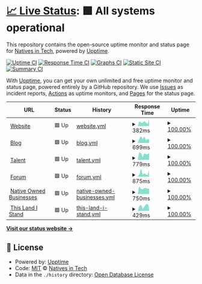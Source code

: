 # [📈 Live Status](https://nativesintech.github.io/upptime): <!--live status--> **🟩 All systems operational**

This repository contains the open-source uptime monitor and status page for [Natives in Tech](https://nativesintech.org/), powered by [Upptime](https://github.com/upptime/upptime).

[![Uptime CI](https://github.com/nativesintech/upptime/workflows/Uptime%20CI/badge.svg)](https://github.com/nativesintech/upptime/actions?query=workflow%3A%22Uptime+CI%22)
[![Response Time CI](https://github.com/nativesintech/upptime/workflows/Response%20Time%20CI/badge.svg)](https://github.com/nativesintech/upptime/actions?query=workflow%3A%22Response+Time+CI%22)
[![Graphs CI](https://github.com/nativesintech/upptime/workflows/Graphs%20CI/badge.svg)](https://github.com/nativesintech/upptime/actions?query=workflow%3A%22Graphs+CI%22)
[![Static Site CI](https://github.com/nativesintech/upptime/workflows/Static%20Site%20CI/badge.svg)](https://github.com/nativesintech/upptime/actions?query=workflow%3A%22Static+Site+CI%22)
[![Summary CI](https://github.com/nativesintech/upptime/workflows/Summary%20CI/badge.svg)](https://github.com/nativesintech/upptime/actions?query=workflow%3A%22Summary+CI%22)

With [Upptime](https://upptime.js.org), you can get your own unlimited and free uptime monitor and status page, powered entirely by a GitHub repository. We use [Issues](https://github.com/nativesintech/upptime/issues) as incident reports, [Actions](https://github.com/nativesintech/upptime/actions) as uptime monitors, and [Pages](https://nativesintech.github.io/upptime) for the status page.

<!--start: status pages-->
<!-- This summary is generated by Upptime (https://github.com/upptime/upptime) -->
<!-- Do not edit this manually, your changes will be overwritten -->
<!-- prettier-ignore -->
| URL | Status | History | Response Time | Uptime |
| --- | ------ | ------- | ------------- | ------ |
| <img alt="" src="https://icons.duckduckgo.com/ip3/nativesintech.org.ico" height="13"> [Website](https://nativesintech.org) | 🟩 Up | [website.yml](https://github.com/nativesintech/upptime/commits/HEAD/history/website.yml) | <details><summary><img alt="Response time graph" src="./graphs/website/response-time-week.png" height="20"> 382ms</summary><br><a href="https://status.nativesintech.org/history/website"><img alt="Response time 285" src="https://img.shields.io/endpoint?url=https%3A%2F%2Fraw.githubusercontent.com%2Fnativesintech%2Fupptime%2FHEAD%2Fapi%2Fwebsite%2Fresponse-time.json"></a><br><a href="https://status.nativesintech.org/history/website"><img alt="24-hour response time 643" src="https://img.shields.io/endpoint?url=https%3A%2F%2Fraw.githubusercontent.com%2Fnativesintech%2Fupptime%2FHEAD%2Fapi%2Fwebsite%2Fresponse-time-day.json"></a><br><a href="https://status.nativesintech.org/history/website"><img alt="7-day response time 382" src="https://img.shields.io/endpoint?url=https%3A%2F%2Fraw.githubusercontent.com%2Fnativesintech%2Fupptime%2FHEAD%2Fapi%2Fwebsite%2Fresponse-time-week.json"></a><br><a href="https://status.nativesintech.org/history/website"><img alt="30-day response time 314" src="https://img.shields.io/endpoint?url=https%3A%2F%2Fraw.githubusercontent.com%2Fnativesintech%2Fupptime%2FHEAD%2Fapi%2Fwebsite%2Fresponse-time-month.json"></a><br><a href="https://status.nativesintech.org/history/website"><img alt="1-year response time 285" src="https://img.shields.io/endpoint?url=https%3A%2F%2Fraw.githubusercontent.com%2Fnativesintech%2Fupptime%2FHEAD%2Fapi%2Fwebsite%2Fresponse-time-year.json"></a></details> | <details><summary><a href="https://status.nativesintech.org/history/website">100.00%</a></summary><a href="https://status.nativesintech.org/history/website"><img alt="All-time uptime 100.00%" src="https://img.shields.io/endpoint?url=https%3A%2F%2Fraw.githubusercontent.com%2Fnativesintech%2Fupptime%2FHEAD%2Fapi%2Fwebsite%2Fuptime.json"></a><br><a href="https://status.nativesintech.org/history/website"><img alt="24-hour uptime 100.00%" src="https://img.shields.io/endpoint?url=https%3A%2F%2Fraw.githubusercontent.com%2Fnativesintech%2Fupptime%2FHEAD%2Fapi%2Fwebsite%2Fuptime-day.json"></a><br><a href="https://status.nativesintech.org/history/website"><img alt="7-day uptime 100.00%" src="https://img.shields.io/endpoint?url=https%3A%2F%2Fraw.githubusercontent.com%2Fnativesintech%2Fupptime%2FHEAD%2Fapi%2Fwebsite%2Fuptime-week.json"></a><br><a href="https://status.nativesintech.org/history/website"><img alt="30-day uptime 100.00%" src="https://img.shields.io/endpoint?url=https%3A%2F%2Fraw.githubusercontent.com%2Fnativesintech%2Fupptime%2FHEAD%2Fapi%2Fwebsite%2Fuptime-month.json"></a><br><a href="https://status.nativesintech.org/history/website"><img alt="1-year uptime 100.00%" src="https://img.shields.io/endpoint?url=https%3A%2F%2Fraw.githubusercontent.com%2Fnativesintech%2Fupptime%2FHEAD%2Fapi%2Fwebsite%2Fuptime-year.json"></a></details>
| <img alt="" src="https://icons.duckduckgo.com/ip3/blog.nativesintech.org.ico" height="13"> [Blog](https://blog.nativesintech.org) | 🟩 Up | [blog.yml](https://github.com/nativesintech/upptime/commits/HEAD/history/blog.yml) | <details><summary><img alt="Response time graph" src="./graphs/blog/response-time-week.png" height="20"> 699ms</summary><br><a href="https://status.nativesintech.org/history/blog"><img alt="Response time 594" src="https://img.shields.io/endpoint?url=https%3A%2F%2Fraw.githubusercontent.com%2Fnativesintech%2Fupptime%2FHEAD%2Fapi%2Fblog%2Fresponse-time.json"></a><br><a href="https://status.nativesintech.org/history/blog"><img alt="24-hour response time 596" src="https://img.shields.io/endpoint?url=https%3A%2F%2Fraw.githubusercontent.com%2Fnativesintech%2Fupptime%2FHEAD%2Fapi%2Fblog%2Fresponse-time-day.json"></a><br><a href="https://status.nativesintech.org/history/blog"><img alt="7-day response time 699" src="https://img.shields.io/endpoint?url=https%3A%2F%2Fraw.githubusercontent.com%2Fnativesintech%2Fupptime%2FHEAD%2Fapi%2Fblog%2Fresponse-time-week.json"></a><br><a href="https://status.nativesintech.org/history/blog"><img alt="30-day response time 679" src="https://img.shields.io/endpoint?url=https%3A%2F%2Fraw.githubusercontent.com%2Fnativesintech%2Fupptime%2FHEAD%2Fapi%2Fblog%2Fresponse-time-month.json"></a><br><a href="https://status.nativesintech.org/history/blog"><img alt="1-year response time 594" src="https://img.shields.io/endpoint?url=https%3A%2F%2Fraw.githubusercontent.com%2Fnativesintech%2Fupptime%2FHEAD%2Fapi%2Fblog%2Fresponse-time-year.json"></a></details> | <details><summary><a href="https://status.nativesintech.org/history/blog">100.00%</a></summary><a href="https://status.nativesintech.org/history/blog"><img alt="All-time uptime 100.00%" src="https://img.shields.io/endpoint?url=https%3A%2F%2Fraw.githubusercontent.com%2Fnativesintech%2Fupptime%2FHEAD%2Fapi%2Fblog%2Fuptime.json"></a><br><a href="https://status.nativesintech.org/history/blog"><img alt="24-hour uptime 100.00%" src="https://img.shields.io/endpoint?url=https%3A%2F%2Fraw.githubusercontent.com%2Fnativesintech%2Fupptime%2FHEAD%2Fapi%2Fblog%2Fuptime-day.json"></a><br><a href="https://status.nativesintech.org/history/blog"><img alt="7-day uptime 100.00%" src="https://img.shields.io/endpoint?url=https%3A%2F%2Fraw.githubusercontent.com%2Fnativesintech%2Fupptime%2FHEAD%2Fapi%2Fblog%2Fuptime-week.json"></a><br><a href="https://status.nativesintech.org/history/blog"><img alt="30-day uptime 100.00%" src="https://img.shields.io/endpoint?url=https%3A%2F%2Fraw.githubusercontent.com%2Fnativesintech%2Fupptime%2FHEAD%2Fapi%2Fblog%2Fuptime-month.json"></a><br><a href="https://status.nativesintech.org/history/blog"><img alt="1-year uptime 100.00%" src="https://img.shields.io/endpoint?url=https%3A%2F%2Fraw.githubusercontent.com%2Fnativesintech%2Fupptime%2FHEAD%2Fapi%2Fblog%2Fuptime-year.json"></a></details>
| <img alt="" src="https://icons.duckduckgo.com/ip3/talent.nativesintech.org.ico" height="13"> [Talent](https://talent.nativesintech.org) | 🟩 Up | [talent.yml](https://github.com/nativesintech/upptime/commits/HEAD/history/talent.yml) | <details><summary><img alt="Response time graph" src="./graphs/talent/response-time-week.png" height="20"> 779ms</summary><br><a href="https://status.nativesintech.org/history/talent"><img alt="Response time 483" src="https://img.shields.io/endpoint?url=https%3A%2F%2Fraw.githubusercontent.com%2Fnativesintech%2Fupptime%2FHEAD%2Fapi%2Ftalent%2Fresponse-time.json"></a><br><a href="https://status.nativesintech.org/history/talent"><img alt="24-hour response time 896" src="https://img.shields.io/endpoint?url=https%3A%2F%2Fraw.githubusercontent.com%2Fnativesintech%2Fupptime%2FHEAD%2Fapi%2Ftalent%2Fresponse-time-day.json"></a><br><a href="https://status.nativesintech.org/history/talent"><img alt="7-day response time 779" src="https://img.shields.io/endpoint?url=https%3A%2F%2Fraw.githubusercontent.com%2Fnativesintech%2Fupptime%2FHEAD%2Fapi%2Ftalent%2Fresponse-time-week.json"></a><br><a href="https://status.nativesintech.org/history/talent"><img alt="30-day response time 698" src="https://img.shields.io/endpoint?url=https%3A%2F%2Fraw.githubusercontent.com%2Fnativesintech%2Fupptime%2FHEAD%2Fapi%2Ftalent%2Fresponse-time-month.json"></a><br><a href="https://status.nativesintech.org/history/talent"><img alt="1-year response time 483" src="https://img.shields.io/endpoint?url=https%3A%2F%2Fraw.githubusercontent.com%2Fnativesintech%2Fupptime%2FHEAD%2Fapi%2Ftalent%2Fresponse-time-year.json"></a></details> | <details><summary><a href="https://status.nativesintech.org/history/talent">100.00%</a></summary><a href="https://status.nativesintech.org/history/talent"><img alt="All-time uptime 100.00%" src="https://img.shields.io/endpoint?url=https%3A%2F%2Fraw.githubusercontent.com%2Fnativesintech%2Fupptime%2FHEAD%2Fapi%2Ftalent%2Fuptime.json"></a><br><a href="https://status.nativesintech.org/history/talent"><img alt="24-hour uptime 100.00%" src="https://img.shields.io/endpoint?url=https%3A%2F%2Fraw.githubusercontent.com%2Fnativesintech%2Fupptime%2FHEAD%2Fapi%2Ftalent%2Fuptime-day.json"></a><br><a href="https://status.nativesintech.org/history/talent"><img alt="7-day uptime 100.00%" src="https://img.shields.io/endpoint?url=https%3A%2F%2Fraw.githubusercontent.com%2Fnativesintech%2Fupptime%2FHEAD%2Fapi%2Ftalent%2Fuptime-week.json"></a><br><a href="https://status.nativesintech.org/history/talent"><img alt="30-day uptime 100.00%" src="https://img.shields.io/endpoint?url=https%3A%2F%2Fraw.githubusercontent.com%2Fnativesintech%2Fupptime%2FHEAD%2Fapi%2Ftalent%2Fuptime-month.json"></a><br><a href="https://status.nativesintech.org/history/talent"><img alt="1-year uptime 100.00%" src="https://img.shields.io/endpoint?url=https%3A%2F%2Fraw.githubusercontent.com%2Fnativesintech%2Fupptime%2FHEAD%2Fapi%2Ftalent%2Fuptime-year.json"></a></details>
| <img alt="" src="https://icons.duckduckgo.com/ip3/forum.nativesintech.org.ico" height="13"> [Forum](https://forum.nativesintech.org) | 🟩 Up | [forum.yml](https://github.com/nativesintech/upptime/commits/HEAD/history/forum.yml) | <details><summary><img alt="Response time graph" src="./graphs/forum/response-time-week.png" height="20"> 875ms</summary><br><a href="https://status.nativesintech.org/history/forum"><img alt="Response time 537" src="https://img.shields.io/endpoint?url=https%3A%2F%2Fraw.githubusercontent.com%2Fnativesintech%2Fupptime%2FHEAD%2Fapi%2Fforum%2Fresponse-time.json"></a><br><a href="https://status.nativesintech.org/history/forum"><img alt="24-hour response time 1555" src="https://img.shields.io/endpoint?url=https%3A%2F%2Fraw.githubusercontent.com%2Fnativesintech%2Fupptime%2FHEAD%2Fapi%2Fforum%2Fresponse-time-day.json"></a><br><a href="https://status.nativesintech.org/history/forum"><img alt="7-day response time 875" src="https://img.shields.io/endpoint?url=https%3A%2F%2Fraw.githubusercontent.com%2Fnativesintech%2Fupptime%2FHEAD%2Fapi%2Fforum%2Fresponse-time-week.json"></a><br><a href="https://status.nativesintech.org/history/forum"><img alt="30-day response time 603" src="https://img.shields.io/endpoint?url=https%3A%2F%2Fraw.githubusercontent.com%2Fnativesintech%2Fupptime%2FHEAD%2Fapi%2Fforum%2Fresponse-time-month.json"></a><br><a href="https://status.nativesintech.org/history/forum"><img alt="1-year response time 537" src="https://img.shields.io/endpoint?url=https%3A%2F%2Fraw.githubusercontent.com%2Fnativesintech%2Fupptime%2FHEAD%2Fapi%2Fforum%2Fresponse-time-year.json"></a></details> | <details><summary><a href="https://status.nativesintech.org/history/forum">100.00%</a></summary><a href="https://status.nativesintech.org/history/forum"><img alt="All-time uptime 100.00%" src="https://img.shields.io/endpoint?url=https%3A%2F%2Fraw.githubusercontent.com%2Fnativesintech%2Fupptime%2FHEAD%2Fapi%2Fforum%2Fuptime.json"></a><br><a href="https://status.nativesintech.org/history/forum"><img alt="24-hour uptime 100.00%" src="https://img.shields.io/endpoint?url=https%3A%2F%2Fraw.githubusercontent.com%2Fnativesintech%2Fupptime%2FHEAD%2Fapi%2Fforum%2Fuptime-day.json"></a><br><a href="https://status.nativesintech.org/history/forum"><img alt="7-day uptime 100.00%" src="https://img.shields.io/endpoint?url=https%3A%2F%2Fraw.githubusercontent.com%2Fnativesintech%2Fupptime%2FHEAD%2Fapi%2Fforum%2Fuptime-week.json"></a><br><a href="https://status.nativesintech.org/history/forum"><img alt="30-day uptime 100.00%" src="https://img.shields.io/endpoint?url=https%3A%2F%2Fraw.githubusercontent.com%2Fnativesintech%2Fupptime%2FHEAD%2Fapi%2Fforum%2Fuptime-month.json"></a><br><a href="https://status.nativesintech.org/history/forum"><img alt="1-year uptime 100.00%" src="https://img.shields.io/endpoint?url=https%3A%2F%2Fraw.githubusercontent.com%2Fnativesintech%2Fupptime%2FHEAD%2Fapi%2Fforum%2Fuptime-year.json"></a></details>
| <img alt="" src="https://icons.duckduckgo.com/ip3/businesses.bynatives.app.ico" height="13"> [Native Owned Businesses](https://businesses.bynatives.app) | 🟩 Up | [native-owned-businesses.yml](https://github.com/nativesintech/upptime/commits/HEAD/history/native-owned-businesses.yml) | <details><summary><img alt="Response time graph" src="./graphs/native-owned-businesses/response-time-week.png" height="20"> 750ms</summary><br><a href="https://status.nativesintech.org/history/native-owned-businesses"><img alt="Response time 409" src="https://img.shields.io/endpoint?url=https%3A%2F%2Fraw.githubusercontent.com%2Fnativesintech%2Fupptime%2FHEAD%2Fapi%2Fnative-owned-businesses%2Fresponse-time.json"></a><br><a href="https://status.nativesintech.org/history/native-owned-businesses"><img alt="24-hour response time 729" src="https://img.shields.io/endpoint?url=https%3A%2F%2Fraw.githubusercontent.com%2Fnativesintech%2Fupptime%2FHEAD%2Fapi%2Fnative-owned-businesses%2Fresponse-time-day.json"></a><br><a href="https://status.nativesintech.org/history/native-owned-businesses"><img alt="7-day response time 750" src="https://img.shields.io/endpoint?url=https%3A%2F%2Fraw.githubusercontent.com%2Fnativesintech%2Fupptime%2FHEAD%2Fapi%2Fnative-owned-businesses%2Fresponse-time-week.json"></a><br><a href="https://status.nativesintech.org/history/native-owned-businesses"><img alt="30-day response time 546" src="https://img.shields.io/endpoint?url=https%3A%2F%2Fraw.githubusercontent.com%2Fnativesintech%2Fupptime%2FHEAD%2Fapi%2Fnative-owned-businesses%2Fresponse-time-month.json"></a><br><a href="https://status.nativesintech.org/history/native-owned-businesses"><img alt="1-year response time 409" src="https://img.shields.io/endpoint?url=https%3A%2F%2Fraw.githubusercontent.com%2Fnativesintech%2Fupptime%2FHEAD%2Fapi%2Fnative-owned-businesses%2Fresponse-time-year.json"></a></details> | <details><summary><a href="https://status.nativesintech.org/history/native-owned-businesses">100.00%</a></summary><a href="https://status.nativesintech.org/history/native-owned-businesses"><img alt="All-time uptime 100.00%" src="https://img.shields.io/endpoint?url=https%3A%2F%2Fraw.githubusercontent.com%2Fnativesintech%2Fupptime%2FHEAD%2Fapi%2Fnative-owned-businesses%2Fuptime.json"></a><br><a href="https://status.nativesintech.org/history/native-owned-businesses"><img alt="24-hour uptime 100.00%" src="https://img.shields.io/endpoint?url=https%3A%2F%2Fraw.githubusercontent.com%2Fnativesintech%2Fupptime%2FHEAD%2Fapi%2Fnative-owned-businesses%2Fuptime-day.json"></a><br><a href="https://status.nativesintech.org/history/native-owned-businesses"><img alt="7-day uptime 100.00%" src="https://img.shields.io/endpoint?url=https%3A%2F%2Fraw.githubusercontent.com%2Fnativesintech%2Fupptime%2FHEAD%2Fapi%2Fnative-owned-businesses%2Fuptime-week.json"></a><br><a href="https://status.nativesintech.org/history/native-owned-businesses"><img alt="30-day uptime 100.00%" src="https://img.shields.io/endpoint?url=https%3A%2F%2Fraw.githubusercontent.com%2Fnativesintech%2Fupptime%2FHEAD%2Fapi%2Fnative-owned-businesses%2Fuptime-month.json"></a><br><a href="https://status.nativesintech.org/history/native-owned-businesses"><img alt="1-year uptime 100.00%" src="https://img.shields.io/endpoint?url=https%3A%2F%2Fraw.githubusercontent.com%2Fnativesintech%2Fupptime%2FHEAD%2Fapi%2Fnative-owned-businesses%2Fuptime-year.json"></a></details>
| <img alt="" src="https://icons.duckduckgo.com/ip3/thislandistand.app.ico" height="13"> [This Land I Stand](https://thislandistand.app/) | 🟩 Up | [this-land-i-stand.yml](https://github.com/nativesintech/upptime/commits/HEAD/history/this-land-i-stand.yml) | <details><summary><img alt="Response time graph" src="./graphs/this-land-i-stand/response-time-week.png" height="20"> 429ms</summary><br><a href="https://status.nativesintech.org/history/this-land-i-stand"><img alt="Response time 246" src="https://img.shields.io/endpoint?url=https%3A%2F%2Fraw.githubusercontent.com%2Fnativesintech%2Fupptime%2FHEAD%2Fapi%2Fthis-land-i-stand%2Fresponse-time.json"></a><br><a href="https://status.nativesintech.org/history/this-land-i-stand"><img alt="24-hour response time 248" src="https://img.shields.io/endpoint?url=https%3A%2F%2Fraw.githubusercontent.com%2Fnativesintech%2Fupptime%2FHEAD%2Fapi%2Fthis-land-i-stand%2Fresponse-time-day.json"></a><br><a href="https://status.nativesintech.org/history/this-land-i-stand"><img alt="7-day response time 429" src="https://img.shields.io/endpoint?url=https%3A%2F%2Fraw.githubusercontent.com%2Fnativesintech%2Fupptime%2FHEAD%2Fapi%2Fthis-land-i-stand%2Fresponse-time-week.json"></a><br><a href="https://status.nativesintech.org/history/this-land-i-stand"><img alt="30-day response time 343" src="https://img.shields.io/endpoint?url=https%3A%2F%2Fraw.githubusercontent.com%2Fnativesintech%2Fupptime%2FHEAD%2Fapi%2Fthis-land-i-stand%2Fresponse-time-month.json"></a><br><a href="https://status.nativesintech.org/history/this-land-i-stand"><img alt="1-year response time 246" src="https://img.shields.io/endpoint?url=https%3A%2F%2Fraw.githubusercontent.com%2Fnativesintech%2Fupptime%2FHEAD%2Fapi%2Fthis-land-i-stand%2Fresponse-time-year.json"></a></details> | <details><summary><a href="https://status.nativesintech.org/history/this-land-i-stand">100.00%</a></summary><a href="https://status.nativesintech.org/history/this-land-i-stand"><img alt="All-time uptime 100.00%" src="https://img.shields.io/endpoint?url=https%3A%2F%2Fraw.githubusercontent.com%2Fnativesintech%2Fupptime%2FHEAD%2Fapi%2Fthis-land-i-stand%2Fuptime.json"></a><br><a href="https://status.nativesintech.org/history/this-land-i-stand"><img alt="24-hour uptime 100.00%" src="https://img.shields.io/endpoint?url=https%3A%2F%2Fraw.githubusercontent.com%2Fnativesintech%2Fupptime%2FHEAD%2Fapi%2Fthis-land-i-stand%2Fuptime-day.json"></a><br><a href="https://status.nativesintech.org/history/this-land-i-stand"><img alt="7-day uptime 100.00%" src="https://img.shields.io/endpoint?url=https%3A%2F%2Fraw.githubusercontent.com%2Fnativesintech%2Fupptime%2FHEAD%2Fapi%2Fthis-land-i-stand%2Fuptime-week.json"></a><br><a href="https://status.nativesintech.org/history/this-land-i-stand"><img alt="30-day uptime 100.00%" src="https://img.shields.io/endpoint?url=https%3A%2F%2Fraw.githubusercontent.com%2Fnativesintech%2Fupptime%2FHEAD%2Fapi%2Fthis-land-i-stand%2Fuptime-month.json"></a><br><a href="https://status.nativesintech.org/history/this-land-i-stand"><img alt="1-year uptime 100.00%" src="https://img.shields.io/endpoint?url=https%3A%2F%2Fraw.githubusercontent.com%2Fnativesintech%2Fupptime%2FHEAD%2Fapi%2Fthis-land-i-stand%2Fuptime-year.json"></a></details>

<!--end: status pages-->

[**Visit our status website →**](https://nativesintech.github.io/upptime)

## 📄 License

- Powered by: [Upptime](https://github.com/upptime/upptime)
- Code: [MIT](./LICENSE) © [Natives in Tech](https://nativesintech.org/)
- Data in the `./history` directory: [Open Database License](https://opendatacommons.org/licenses/odbl/1-0/)
